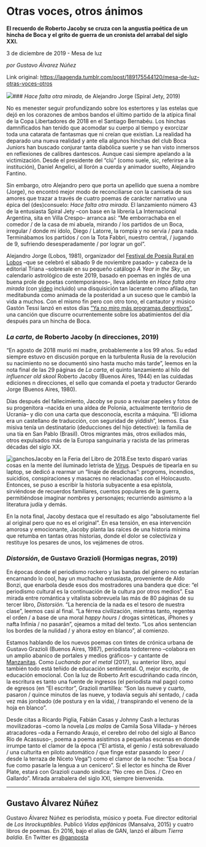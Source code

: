 # Otras voces, otros ánimos

**El recuerdo de Roberto Jacoby se cruza con la angustia poética de un hincha de Boca y el grito de guerra de un cronista del arrabal del siglo XXI.**

3 de diciembre de 2019 - Mesa de luz

_por Gustavo Álvarez Núñez_

Link original: https://laagenda.tumblr.com/post/189175544120/mesa-de-luz-otras-voces-otros

![](https://64.media.tumblr.com/21afdc7bce69bf78f85d4616991d5881/e68fd2ebd796f356-25/s500x750/640d16be2c1aa787b227a21e8588e4210f9b6c2b.jpg)### *Hace falta otra mirada*, de Alejandro Jorge (Spiral Jety, 2019)

No es menester seguir profundizando sobre los estertores y las estelas que dejó en los corazones de ambos bandos el último partido de la atípica final de la Copa Libertadores de 2018 en el Santiago Bernabéu. Los hinchas damnificados han tenido que acomodar su cuerpo al tiempo y exorcizar toda una catarata de fantasmas que ni creían que existían. La realidad ha deparado una nueva realidad y ante ella algunos hinchas del club Boca Juniors han buscado conjurar tanta diabólica suerte y se han visto inmersos en reflexiones de calibres dantescos. Aunque casi siempre apelando a la victimización. Desde el presidente del “clú” (como suele, sic, referirse a la institución), Daniel Angelici, al llorón a cuerda y animador suelto, Alejandro Fantino.

Sin embargo, otro Alejandro pero que porta un apellido que suena a nombre (Jorge), no encontró mejor modo de reconciliarse con la camiseta de sus amores que trazar a través de cuatro poemas de carácter narrativo una épica del (des)consuelo: *Hace falta otra mirada*. El lanzamiento número 43 de la entusiasta Spiral Jety –con base en la librería La Internacional Argentina, sita en Villa Crespo– arranca así: “Me emborrachaba en el comedor / de la casa de mi abuela, mirando / los partidos de un Boca, irregular / donde mi ídolo, Diego / Latorre, la rompía y no servía / para nada. Terminábamos los partidos / con la Tota Fabbri, nuestro central, / jugando de 9, sufriendo desesperadamente / por lograr un gol”.

Alejandro Jorge (Lobos, 1981), organizador del [Festival de Poesía Rural en Lobos](https://t.umblr.com/redirect?z=https%3A%2F%2Fwww.facebook.com%2FFRPLobos%2F&t=M2VmODdlOTMxNjgzOGY2MTAyNWJmMzE4NzMyOGMyZDZkMTJiOTM4NCxkYWhxcUFyaA%3D%3D&b=t%3AXDz46txpppLgDp7rJlWQpw&p=https%3A%2F%2Flaagenda.tumblr.com%2Fpost%2F189175544120%2Fmesa-de-luz-otras-voces-otros&m=1&ts=1705436895) –que se celebró el sábado 9 de noviembre pasado– y cabeza de la editorial Triana –sobresale en su pequeño catálogo *A Year in the Sky*, un calendario astrológico de este 2019, basado en poemas en inglés de una buena prole de poetas contemporáneos–, lleva adelante en *Hace falta otra mirada* (con [video](https://www.youtube.com/watch?v=HcRqArR6-dg&feature=share&fbclid=IwAR16kVvAuE1qKzgOhLbpVn-JEv10bDSlf4n4N46vPVexugCSHBOJvrfR_Q4) incluido) una disquisición tan lacerante como afilada, tan meditabunda como animada de la posteridad a un suceso que le cambió la vida a muchos. Con el mismo fin pero con otro tono, el cantautor y músico Gastón Tessi lanzó en estos días [“Ya no miro más programas deportivos”](https://www.youtube.com/watch?v=YzniKEDV1g4), una canción que discurre ocurrentemente sobre los abatimientos del día después para un hincha de Boca.

### *La carta*, de Roberto Jacoby (n direcciones, 2019)

“En agosto de 2018 murió mi madre, probablemente a los 99 años. Su edad siempre estuvo en discusión porque en la turbulenta Rusia de la revolución su nacimiento no se documentó sino hasta mucho más tarde”, leemos en la nota final de las 29 páginas de *La carta*, el quinto lanzamiento al hilo del *influencer old skool* Roberto Jacoby (Buenos Aires, 1944) en las cuidadas ediciones n direcciones, el sello que comanda el poeta y traductor Gerardo Jorge (Buenos Aires, 1980).

Días después del fallecimiento, Jacoby se puso a revisar papeles y fotos de su progenitora –nacida en una aldea de Polonia, actualmente territorio de Ucrania– y dio con una carta que desconocía, escrita a máquina. “El idioma era un castellano de traducción, con seguridad de yiddish”, leemos. Esa misiva tenía un destinatario (deducciones del hijo detective): la familia de una tía en San Pablo (Brasil). Otros migrantes más, otros exiliados más, otros expulsados más de la Europa sanguinaria y racista de las primeras décadas del siglo XX.

![ganchos](https://64.media.tumblr.com/21afdc7bce69bf78f85d4616991d5881/e68fd2ebd796f356-25/s500x750/640d16be2c1aa787b227a21e8588e4210f9b6c2b.jpg)Jacoby en la Feria del Libro de 2018.Ese texto disparó varias cosas en la mente del iluminado letrista de [Virus](https://www.pagina12.com.ar/diario/suplementos/radar/9-7502-2011-11-27.html). Después de tipearla en su laptop, se dedicó a rearmar un “linaje de desdichas”: progroms, incendios, suicidios, conspiraciones y masacres no relacionadas con el Holocausto. Entonces, se puso a escribir la historia subyacente a esa epístola, sirviéndose de recuerdos familiares, cuentos populares de la guerra, permitiéndose imaginar nombres y personajes; recurriendo asimismo a la literatura judía y demás.

En la nota final, Jacoby destaca que el resultado es algo “absolutamente fiel al original pero que no es el original”. En esa tensión, en esa intervención amorosa y emocionante, Jacoby planta las raíces de una historia mínima que retumba en tantas otras historias, donde el dolor se colectiviza y restituye los pesares de unos, los vejámenes de otros. 

### *Distorsión*, de Gustavo Grazioli (Hormigas negras, 2019)

En épocas donde el periodismo rockero y las bandas del género no estarían encarnando lo cool, hay un muchacho entusiasta, proveniente de Aldo Bonzi, que enarbola desde esos dos mostradores una bandera que dice: “el periodismo cultural es la continuación de la cultura por otros medios”. Esa mirada entre romántica y vitalista sobrevuela las más de 80 páginas de su tercer libro, *Distorsión*. “La herencia de la nada es el tesoro de nuestra clase”, leemos casi al final. “La férrea civilización, mientras tanto, regentea el orden / a base de una moral *happy hours* / drogas sintéticas, iPhones y nafta Infinia / no pasarán”, ojeamos a mitad del texto. “Los años sentencian los bordes de la nulidad / y ahora estoy en blanco”, al comienzo.

Estamos hablando de los nuevos poemas con tintes de crónica urbana de Gustavo Grazioli (Buenos Aires, 1987), periodista todoterreno –colabora en un amplio abanico de portales y medios gráficos– y cantante de [Manzanitas](https://manzanitasrock.bandcamp.com/). Como *Luchando por el metal* (2017), su anterior libro, aquí también todo está teñido de educación sentimental. O, mejor escrito, de educación emocional. Con la luz de Roberto Arlt escudriñando cada rincón, la escritura es tanto una fuente de ingresos (el periodista mal pago) como de egresos (en “El escritor”, Grazioli martillea: “Son las nueve y cuarto, pasaron / quince minutos de las nueve, y todavía seguís ahí sentado, / cada vez más jorobado (de postura y en la vida), / transpirando el veneno de la hoja en blanco”.

Desde citas a Ricardo Piglia, Fabián Casas y Johnny Cash a lecturas movilizadoras –como la novela *Las malas* de Camila Sosa Villada– y héroes atracadores –oda a Fernando Araujo, el cerebro del robo del siglo al Banco Río de Acassuso–, poema a poema asistimos a pequeñas escenas en donde irrumpe tanto el clamor de la época (“El artista, el genio / está sobrevaluado / una culturita en piloto automático / que finge estar pasando lo peor / desde la terraza de Niceto Vega”) como el clamor de la noche: “Esa boca / fue como pasarle la lengua a un cenicero”. Si el lector es hincha de River Plate, estará con Grazioli cuando sindica: “No creo en Dios. / Creo en Gallardo”. Mirada arrabalera del siglo XXI, siempre bienvenida.

  




---

 Gustavo Álvarez Núñez
----------------------

 Gustavo Álvarez Núñez es periodista, músico y poeta. Fue director editorial de *Los Inrockuptibles*. Publicó *Vidas epifánicas* (Mansalva, 2015) y cuatro libros de poemas. En 2016, bajo el alias de GAN, lanzó el álbum *Tierra baldía*. En Twitter es [@ganposta](https://twitter.com/ganposta?lang=es) 

